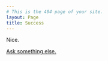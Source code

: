 ```yaml
---
# This is the 404 page of your site.
layout: Page
title: Success
---
```


Nice.

[Ask something else.](ask.md)